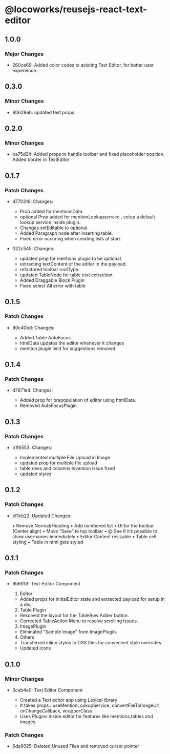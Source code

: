 # @locoworks/reusejs-react-text-editor

## 1.0.0

### Major Changes

- 260ce69: Added color codes to existing Text Editor, for better user experience.

## 0.3.0

### Minor Changes

- 80628eb: updated text props

## 0.2.0

### Minor Changes

- ba75d24: Added props to handle toolbar and fixed placeholder position. Added border in TextEditor

## 0.1.7

### Patch Changes

- d770316: Changes:

  - Prop added for mentionsData.
  - optional Prop added for mentionLookupservice , setup a default lookup service inside plugin.
  - Changes setEditable to optional.
  - Added Paragraph node after inserting table.
  - Fixed error occuring when creating lists at start.

- 022c545: Changes:

  - updated prop for mentions plugin to be optional.
  - extracting textContent of the editor in the payload.
  - refactored toolbar rootType.
  - updated TableNode for table etxt extraction.
  - Added Draggable Block Plugin
  - Fixed select All error with table

## 0.1.5

### Patch Changes

- 80c40bd: Changes:

  - Added Table AutoFocus
  - htmlData updates the editor whenever it changes
  - mention plugin limit for suggestions removed.

## 0.1.4

### Patch Changes

- d7871ed: Changes:

  - Added prop for prepopulation of editor using htmlData.
  - Removed AutoFocusPlugin

## 0.1.3

### Patch Changes

- b1f6553: Changes:

  - Implemented multiple File Upload in Image
  - updated prop for multiple file upload
  - table rows and columns inversion issue fixed
  - updated styles

## 0.1.2

### Patch Changes

- ef1eb22: Updated Changes-

  • Remove Normal/Heading
  • Add numbered list
  • UI for the toolbar (Center align)
  • Move “Save” to top toolbar
  • @ See if it’s possible to show usernames immediately
  • Editor Content resizable
  • Table cell styling
  • Table in html gets styled

## 0.1.1

### Patch Changes

- 9b6ff0f: Text-Editor Component

  1. Editor

  - Added props for initialEditor state and extracted payload for setup in a div.

  2. Table Plugin

  - Resolved the layout for the TableRow Adder button.
  - Corrected TableAction Menu to resolve scrolling issues.

  3. ImagePlugin

  - Eliminated "Sample Image" from ImagePlugin.

  4. Others

  - Transferred inline styles to CSS files for convenient style overrides.
  - Updated icons

## 0.1.0

### Minor Changes

- 3ceb4e0: Text Editor Component

  - Created a Text editor app using Lexical library
  - It takes props :
    useMentionLookupService,
    convertFileToImageUrl,
    onChangeCallback,
    wrapperClass
  - Uses Plugins inside editor for features like mentions,tables and images.

### Patch Changes

- 6de9025: Deleted Unused Files and removed cursor pointer
